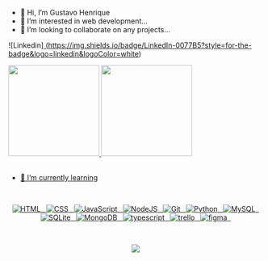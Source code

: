 - 👋 Hi, I’m Gustavo Henrique 
- 👀 I’m interested in web development...
- 💞️ I’m looking to collaborate on any projects...

 ![Linkedin]<a href="https://www.linkedin.com/in/clovis-veiga-31624a126/" target="_blank"> (https://img.shields.io/badge/LinkedIn-0077B5?style=for-the-badge&logo=linkedin&logoColor=white)&ensp; 
 
 
<div>
  <a href="https://github.com/gustavoheq">
    <img height="180em"
      src="https://github-readme-stats.vercel.app/api?username=gustavoheq&show_icons=true&theme=dracula&include_all_commits=true&count_private=true" />
    <img height="180em"
      src="https://github-readme-stats.vercel.app/api/top-langs/?username=gustavoheq&layout=compact&langs_count=7&theme=dracula" />
</div>
 

<br/>



- 🌱 I’m currently learning 

 <br/>
 <div align="center">
 
 ![HTML](https://img.shields.io/badge/HTML5-E34F26?style=for-the-badge&logo=html5&logoColor=ffffff)&ensp;
 ![CSS](https://img.shields.io/badge/CSS-1572B6?style=for-the-badge&logo=css3&logoColor=white)&ensp;
 ![JavaScript](https://img.shields.io/badge/JavaScript-000000?style=for-the-badge&logo=javascript&logoColor=ffff00)&ensp;
 ![NodeJS](https://img.shields.io/badge/node.js-49a249?style=for-the-badge&logo=node.js&logoColor=white)&ensp;
 ![Git](https://img.shields.io/badge/GIT-b54e00?style=for-the-badge&logo=git&logoColor=white)&ensp;
 ![Python](https://img.shields.io/badge/Python-14354C?style=for-the-badge&logo=python&logoColor=white)&ensp;
 ![MySQL](https://img.shields.io/badge/MySQL-15406b?style=for-the-badge&logo=mysql&logoColor=white)&ensp;
 ![SQLite](https://img.shields.io/badge/SQLite-07405E?style=for-the-badge&logo=sqlite&logoColor=white)&ensp;
 ![MongoDB](https://img.shields.io/badge/MongoDB-4EA94B?style=for-the-badge&logo=mongodb&logoColor=white)&ensp;
 ![typescript]( https://img.shields.io/badge/typescript-000000?style=for-the-badge&logo=typescript&logoColor=4566f7)&ensp;
 ![trello](https://img.shields.io/badge/trello-000000?style=for-the-badge&logo=trello&logoColor=5c95ff)&ensp;
 ![figma](https://img.shields.io/badge/figma-000000?style=for-the-badge&logo=figma&logoColor=ffffff)&ensp;

 
 
 </div>
 
 <br/>

<p align="center">
  <img src="https://capsule-render.vercel.app/api?type=waving&color=gradient&height=65&section=footer"/>
</p>
  
<!---
gustavoheq/gustavoheq is a ✨ special ✨ repository because its `README.md` (this file) appears on your GitHub profile.
You can click the Preview link to take a look at your changes.
--->
